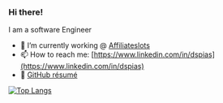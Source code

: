 <!-- **dspias/dspias** is a ✨ _special_ ✨ repository because its `README.md` (this file) appears on your GitHub profile. -->
### Hi there!
I am a software Engineer

- 🔭 I’m currently working @ [Affiliateslots](https://live.affiliateslots.com)
- 📫 How to reach me: [https://www.linkedin.com/in/dspias](https://www.linkedin.com/in/dspias)
- 💼 [GitHub résumé](https://resume.github.io/?dspias)
<!-- - 🌱 I’m currently learning []
- 👯 I’m looking to collaborate on ...
- 🤔 I’m looking for help with ...
- 💬 Ask me about ... -->
[![Top Langs](https://github-readme-stats.vercel.app/api/top-langs/?username=dspias&layout=compact&hide=css,html,blade,shaderlab,glsl,hlsl,makefile&langs_count=8)](https://github.com/anuraghazra/github-readme-stats)

